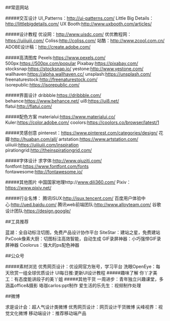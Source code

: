 ##常逛网站

#####交互设计 UI_Patterns：http://ui-patterns.com/ Little Big Details：http://littlebigdetails.com/ UX Booth:http://www.uxbooth.com/articles/

#####设计教程 优设网：http://www.uisdc.com/ 优优教程网：https://uiiiuiii.com/ Coliss:http://coliss.com/ 站酷：http://www.zcool.com.cn/ ADOBE设计稿：http://create.adobe.com/

#####高清图库 Pexels:https://www.pexels.com/ 500px:https://500px.com/popular Pixabay:https://pixabay.com/ stocksnap:https://stocksnap.io/ yestone:http://www.yestone.com/ wallhaven:https://alpha.wallhaven.cc/ unsplash:https://unsplash.com/ freenaturestock:http://freenaturestock.com/ isorepublic:https://isorepublic.com/

#####界面设计 dribbble:https://dribbble.com/ behance:https://www.behance.net/ ui8:https://ui8.net/ flatui:http://flatui.com/

#####配色方案 materialui:https://www.materialui.co/ Kuler:https://color.adobe.com/ coolors:https://coolors.co/browser/latest/1

#####灵感创意 pinterest：https://www.pinterest.com/categories/design/ 花瓣:http://huaban.com/all/ artstation:https://www.artstation.com/ uiiiuiii:https://uiiiuiii.com/inspiration pirationgrid:http://theinspirationgrid.com/

#####字体设计 求字体:http://www.qiuziti.com/ fontfont:https://www.fontfont.com/fonts fontawesome:http://fontawesome.io/

#####其他图片 中国国家地理http://www.dili360.com/ Pixiv：https://www.pixiv.net/

#####行业名博： 腾讯ISUX:http://isux.tencent.com/ 百度用户体验中心:http://ued.baidu.com/ 腾讯web前端团队:http://www.alloyteam.com/ 谷歌设计团队:https://design.google/

##工具推荐

蓝湖：全自动标注切图，免费产品设计协作平台 SiteStar：建站之星，免费建站 PxCook像素大厨：切图标注高效智能，自动生成 GIF录屏神器：小巧强悍GIF录屏神器 Coolorus：强大的ps配色神器

##公众号

#####素材浏览 优秀网页设计：优设网官方账号，学习平台 洗眼OpenEye：每天欣赏一组全球优质设计 UI每日推:更新UI设计教程 #####趣味了解 你丫才美工：有态度能讲段子的美丫姐 #####其他干货 一周进步：青年独立兴趣课堂，多涵盖office&摄影 珞珈carlos:ppt制作 爱生活的乐先生：视频制作处理

##微博

求是设计会：超人气设计类微博 优秀网页设计：网页设计干货微博 尖峰视界：视觉文化微博 移动端设计：推荐移动端产品

